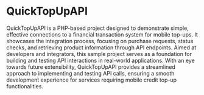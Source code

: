 # QuickTopUpAPI
QuickTopUpAPI is a PHP-based project designed to demonstrate simple, effective connections to a financial transaction system for mobile top-ups. It showcases the integration process, focusing on purchase requests, status checks, and retrieving product information through API endpoints. Aimed at developers and integrators, this sample project serves as a foundation for building and testing API interactions in real-world applications. With an eye towards future extensibility, QuickTopUpAPI provides a streamlined approach to implementing and testing API calls, ensuring a smooth development experience for services requiring mobile credit top-up functionalities.
